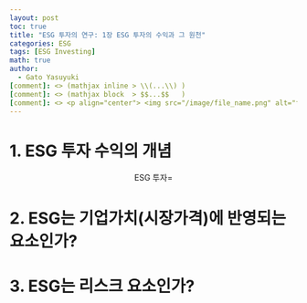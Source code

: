 ```yaml
---
layout: post
toc: true
title: "ESG 투자의 연구: 1장 ESG 투자의 수익과 그 원천"
categories: ESG
tags: [ESG Investing]
math: true
author:
  - Gato Yasuyuki
[comment]: <> (mathjax inline > \\(...\\) )
[comment]: <> (mathjax block  > $$...$$   )
[comment]: <> <p align="center"> <img src="/image/file_name.png" alt="file_name" width="420" height="300"> </p>
---
```


# 1. ESG 투자 수익의 개념

$$
\text{ESG 투자} = 
$$

# 2. ESG는 기업가치(시장가격)에 반영되는 요소인가?

# 3. ESG는 리스크 요소인가?